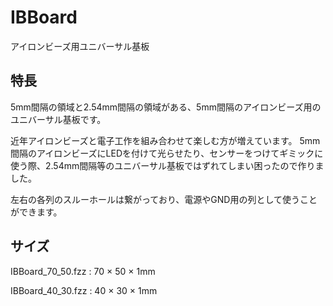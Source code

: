 # IBBoard
アイロンビーズ用ユニバーサル基板

## 特長
5mm間隔の領域と2.54mm間隔の領域がある、5mm間隔のアイロンビーズ用のユニバーサル基板です。

近年アイロンビーズと電子工作を組み合わせて楽しむ方が増えています。
5mm間隔のアイロンビーズにLEDを付けて光らせたり、センサーをつけてギミックに使う際、2.54mm間隔等のユニバーサル基板ではずれてしまい困ったので作りました。

左右の各列のスルーホールは繋がっており、電源やGND用の列として使うことができます。

## サイズ

IBBoard_70_50.fzz : 70 × 50 × 1mm

IBBoard_40_30.fzz : 40 × 30 × 1mm
